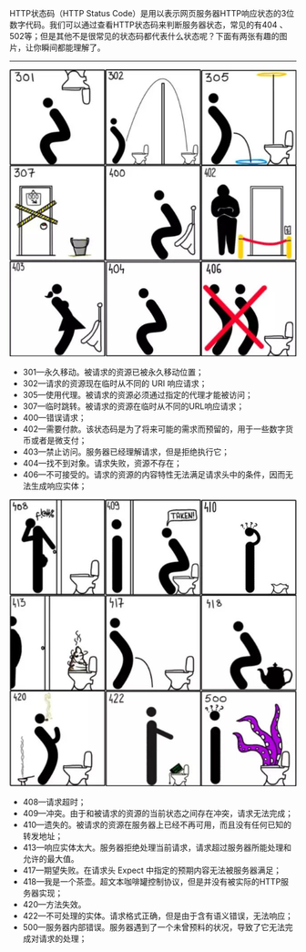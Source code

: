 HTTP状态码（HTTP Status Code）是用以表示网页服务器HTTP响应状态的3位数字代码。我们可以通过查看HTTP状态码来判断服务器状态，常见的有404 、502等；但是其他不是很常见的状态码都代表什么状态呢？下面有两张有趣的图片，让你瞬间都能理解了。

------

![20170906155747](.\20170906155747.jpg)

- 301—永久移动。被请求的资源已被永久移动位置；
- 302—请求的资源现在临时从不同的 URI 响应请求；
- 305—使用代理。被请求的资源必须通过指定的代理才能被访问；
- 307—临时跳转。被请求的资源在临时从不同的URL响应请求；
- 400—错误请求；
- 402—需要付款。该状态码是为了将来可能的需求而预留的，用于一些数字货币或者是微支付；
- 403—禁止访问。服务器已经理解请求，但是拒绝执行它；
- 404—找不到对象。请求失败，资源不存在；
- 406—不可接受的。请求的资源的内容特性无法满足请求头中的条件，因而无法生成响应实体；

![20170906155753](.\20170906155753.jpg)

- 408—请求超时；
- 409—冲突。由于和被请求的资源的当前状态之间存在冲突，请求无法完成；
- 410—遗失的。被请求的资源在服务器上已经不再可用，而且没有任何已知的转发地址；
- 413—响应实体太大。服务器拒绝处理当前请求，请求超过服务器所能处理和允许的最大值。
- 417—期望失败。在请求头 Expect 中指定的预期内容无法被服务器满足；
- 418—我是一个茶壶。超文本咖啡罐控制协议，但是并没有被实际的HTTP服务器实现；
- 420—方法失效。
- 422—不可处理的实体。请求格式正确，但是由于含有语义错误，无法响应；
- 500—服务器内部错误。服务器遇到了一个未曾预料的状况，导致了它无法完成对请求的处理；